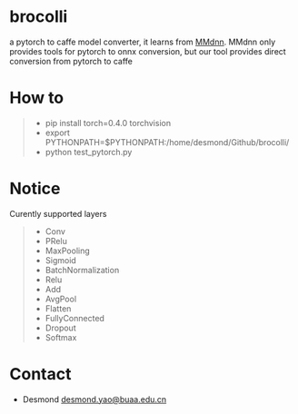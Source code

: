 # brocolli

a pytorch to caffe model converter, it learns from [MMdnn](https://github.com/Microsoft/MMdnn). MMdnn only provides tools for pytorch to onnx conversion, but our tool provides direct conversion from pytorch to caffe

# How to

> * pip install torch=0.4.0 torchvision
> * export PYTHONPATH=$PYTHONPATH:/home/desmond/Github/brocolli/
> * python test_pytorch.py

# Notice 

Curently supported layers
> * Conv
> * PRelu
> * MaxPooling
> * Sigmoid
> * BatchNormalization
> * Relu
> * Add
> * AvgPool
> * Flatten
> * FullyConnected
> * Dropout
> * Softmax


# Contact
- Desmond desmond.yao@buaa.edu.cn

